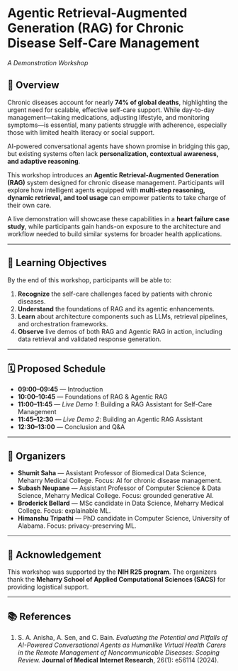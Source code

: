 # Agentic Retrieval-Augmented Generation (RAG) for Chronic Disease Self-Care Management  
*A Demonstration Workshop*  

## 📖 Overview  
Chronic diseases account for nearly **74% of global deaths**, highlighting the urgent need for scalable, effective self-care support. While day-to-day management—taking medications, adjusting lifestyle, and monitoring symptoms—is essential, many patients struggle with adherence, especially those with limited health literacy or social support.  

AI-powered conversational agents have shown promise in bridging this gap, but existing systems often lack **personalization, contextual awareness, and adaptive reasoning**.  

This workshop introduces an **Agentic Retrieval-Augmented Generation (RAG)** system designed for chronic disease management. Participants will explore how intelligent agents equipped with **multi-step reasoning, dynamic retrieval, and tool usage** can empower patients to take charge of their own care.  

A live demonstration will showcase these capabilities in a **heart failure case study**, while participants gain hands-on exposure to the architecture and workflow needed to build similar systems for broader health applications.  

---

## 🎯 Learning Objectives  
By the end of this workshop, participants will be able to:  
1. **Recognize** the self-care challenges faced by patients with chronic diseases.  
2. **Understand** the foundations of RAG and its agentic enhancements.  
3. **Learn** about architecture components such as LLMs, retrieval pipelines, and orchestration frameworks.  
4. **Observe** live demos of both RAG and Agentic RAG in action, including data retrieval and validated response generation.  

---

## 🗓️ Proposed Schedule  
- **09:00–09:45** — Introduction  
- **10:00–10:45** — Foundations of RAG & Agentic RAG  
- **11:00–11:45** — *Live Demo 1*: Building a RAG Assistant for Self-Care Management  
- **11:45–12:30** — *Live Demo 2*: Building an Agentic RAG Assistant  
- **12:30–13:00** — Conclusion and Q&A  

---

## 👥 Organizers  
- **Shumit Saha** — Assistant Professor of Biomedical Data Science, Meharry Medical College. Focus: AI for chronic disease management.  
- **Subash Neupane** — Assistant Professor of Computer Science & Data Science, Meharry Medical College. Focus: grounded generative AI.  
- **Broderick Bellard** — MSc candidate in Data Science, Meharry Medical College. Focus: explainable ML.  
- **Himanshu Tripathi** — PhD candidate in Computer Science, University of Alabama. Focus: privacy-preserving ML.  

---

## 🙏 Acknowledgement  
This workshop was supported by the **NIH R25 program**. The organizers thank the **Meharry School of Applied Computational Sciences (SACS)** for providing logistical support.  

---

## 📚 References  
1. S. A. Anisha, A. Sen, and C. Bain. *Evaluating the Potential and Pitfalls of AI-Powered Conversational Agents as Humanlike Virtual Health Carers in the Remote Management of Noncommunicable Diseases: Scoping Review.* **Journal of Medical Internet Research**, 26(1): e56114 (2024).  

